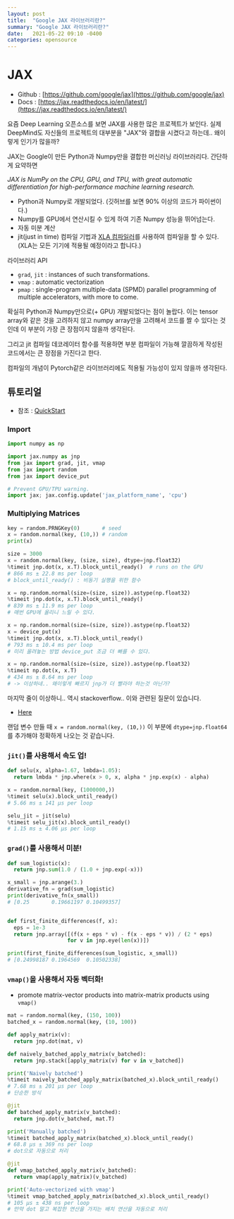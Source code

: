```yaml
---
layout: post
title:  "Google JAX 라이브러리란?"
summary: "Google JAX 라이브러리란?"
date:   2021-05-22 09:10 -0400
categories: opensource
---
```


# JAX

- Github : [https://github.com/google/jax](https://github.com/google/jax)
- Docs : [https://jax.readthedocs.io/en/latest/](https://jax.readthedocs.io/en/latest/)

요즘 Deep Learning 오픈소스를 보면 JAX를 사용한 많은 프로젝트가 보인다. 실제 DeepMind도 자신들의 프로젝트의 대부분을 "JAX"와 결합을 시켰다고 하는데.. 왜이렇게 인기가 많을까?

JAX는 Google이 만든 Python과 Numpy만을 결합한 머신러닝 라이브러리다. 간단하게 요약하면

*JAX is NumPy on the CPU, GPU, and TPU, with great automatic differentiation for high-performance machine learning research.*

- Python과 Numpy로 개발되었다. (깃허브를 보면 90% 이상의 코드가 파이썬이다.)
- Numpy를 GPU에서 연산시킬 수 있게 하여 기존 Numpy 성능을 뛰어넘는다.
- 자동 미분 계산
- jit(just in time) 컴파일 기법과 [XLA 컴파일러](https://developers-kr.googleblog.com/2017/03/xla-tensorflow-compiled.html)를 사용하여 컴파일을 할 수 있다. (XLA는 모든 기기에 적용될 예정이라고 합니다.)

라이브러리 API

- `grad`, `jit` : instances of such transformations.
- `vmap` : automatic vectorization
- `pmap` : single-program multiple-data (SPMD) parallel programming of multiple accelerators, with more to come.

확실히 Python과 Numpy만으로(+ GPU) 개발되었다는 점이 놀랍다. 이는 tensor array와 같은 것을 고려하지 않고 numpy array만을 고려해서 코드를 짤 수 있다는 것인데 이 부분이 가장 큰 장점이지 않을까 생각된다.

그리고 jit 컴파일 데코레이터 함수를 적용하면 부분 컴파일이 가능해 깔끔하게 작성된 코드에서는 큰 장점을 가진다고 한다.

컴파일의 개념이 Pytorch같은 라이브러리에도 적용될 가능성이 있지 않을까 생각된다.

## 튜토리얼

- 참조 : [QuickStart](https://jax.readthedocs.io/en/latest/notebooks/quickstart.html)

### Import

```python
import numpy as np

import jax.numpy as jnp
from jax import grad, jit, vmap
from jax import random
from jax import device_put

# Prevent GPU/TPU warning.
import jax; jax.config.update('jax_platform_name', 'cpu')
```

### Multiplying Matrices

```python
key = random.PRNGKey(0)       # seed
x = random.normal(key, (10,)) # random
print(x)        

size = 3000
x = random.normal(key, (size, size), dtype=jnp.float32)
%timeit jnp.dot(x, x.T).block_until_ready()  # runs on the GPU
# 866 ms ± 22.8 ms per loop
# block_until_ready() : 비동기 실행을 위한 함수

x = np.random.normal(size=(size, size)).astype(np.float32)
%timeit jnp.dot(x, x.T).block_until_ready()
# 839 ms ± 11.9 ms per loop
# 매번 GPU에 올리니 느릴 수 있다.

x = np.random.normal(size=(size, size)).astype(np.float32)
x = device_put(x)
%timeit jnp.dot(x, x.T).block_until_ready()
# 793 ms ± 10.4 ms per loop
# 미리 올려놓는 방법 device_put 조금 더 빠를 수 있다.

x = np.random.normal(size=(size, size)).astype(np.float32)
%timeit np.dot(x, x.T)
# 434 ms ± 8.64 ms per loop
# -> 이상하네.. 왜이렇게 빠르지 jnp가 더 빨라야 하는것 아닌가?
```

마지막 줄이 이상하니.. 역시 stackoverflow.. 이와 관련된 질문이 있습니다.

- [Here](https://stackoverflow.com/questions/63672151/why-does-jax-numpy-dot-run-slower-than-numpy-dot-on-cpu)

랜덤 변수 만들 때 `x = random.normal(key, (10,))` 이 부분에 `dtype=jnp.float64`를 추가해야 정확하게 나오는 것 같습니다.


### `jit()`를 사용해서 속도 업!

```python
def selu(x, alpha=1.67, lmbda=1.05):
  return lmbda * jnp.where(x > 0, x, alpha * jnp.exp(x) - alpha)

x = random.normal(key, (1000000,))
%timeit selu(x).block_until_ready()
# 5.66 ms ± 141 µs per loop

selu_jit = jit(selu)
%timeit selu_jit(x).block_until_ready()
# 1.15 ms ± 4.06 µs per loop
```

### `grad()`를 사용해서 미분!

```python
def sum_logistic(x):
  return jnp.sum(1.0 / (1.0 + jnp.exp(-x)))

x_small = jnp.arange(3.)
derivative_fn = grad(sum_logistic)
print(derivative_fn(x_small))
# [0.25       0.19661197 0.10499357]


def first_finite_differences(f, x):
  eps = 1e-3
  return jnp.array([(f(x + eps * v) - f(x - eps * v)) / (2 * eps)
                   for v in jnp.eye(len(x))])

print(first_finite_differences(sum_logistic, x_small))
# [0.24998187 0.1964569  0.10502338]
```

### `vmap()`을 사용해서 자동 벡터화!

- promote matrix-vector products into matrix-matrix products using `vmap()`

```python
mat = random.normal(key, (150, 100))
batched_x = random.normal(key, (10, 100))

def apply_matrix(v):
  return jnp.dot(mat, v)

def naively_batched_apply_matrix(v_batched):
  return jnp.stack([apply_matrix(v) for v in v_batched])

print('Naively batched')
%timeit naively_batched_apply_matrix(batched_x).block_until_ready()
# 7.68 ms ± 201 µs per loop
# 단순한 방식

@jit
def batched_apply_matrix(v_batched):
  return jnp.dot(v_batched, mat.T)

print('Manually batched')
%timeit batched_apply_matrix(batched_x).block_until_ready()
# 68.8 µs ± 369 ns per loop
# dot으로 자동으로 처리

@jit
def vmap_batched_apply_matrix(v_batched):
  return vmap(apply_matrix)(v_batched)

print('Auto-vectorized with vmap')
%timeit vmap_batched_apply_matrix(batched_x).block_until_ready()
# 105 µs ± 438 ns per loop
# 만약 dot 말고 복잡한 연산을 가지는 배치 연산을 자동으로 처리
```
